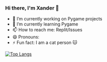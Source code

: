 ### Hi there, I'm Xander 👋
- 🔭 I’m currently working on Pygame projects
- 🌱 I’m currently learning Pygame
- 📫 How to reach me: Replit/Issues
- 😄 Pronouns: 
- ⚡ Fun fact: I am a cat person 🐱
<!--
- 👯 I’m looking to collaborate on ...
- 🤔 I’m looking for help with ...
- 💬 Ask me about ...
-->

[![Top Langs](https://github-readme-stats.vercel.app/api/top-langs/?username=XanderG2&theme=dark)](https://github.com/anuraghazra/github-readme-stats)
